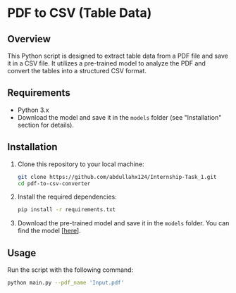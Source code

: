 # PDF to CSV (Table Data) 

## Overview

This Python script is designed to extract table data from a PDF file and save it in a CSV file. It utilizes a pre-trained model to analyze the PDF and convert the tables into a structured CSV format.

## Requirements

- Python 3.x
- Download the model and save it in the `models` folder (see "Installation" section for details).

## Installation

1. Clone this repository to your local machine:

    ```bash
    git clone https://github.com/abdullahx124/Internship-Task_1.git
    cd pdf-to-csv-converter
    ```

2. Install the required dependencies:

    ```bash
    pip install -r requirements.txt
    ```

3. Download the pre-trained model and save it in the `models` folder. You can find the model [[here](https://drive.google.com/drive/folders/16HF1wYXj3d3zzEcZUEk-svwaNi0nhJGc?usp=sharing)].

## Usage

Run the script with the following command:

```bash
python main.py --pdf_name 'Input.pdf'
